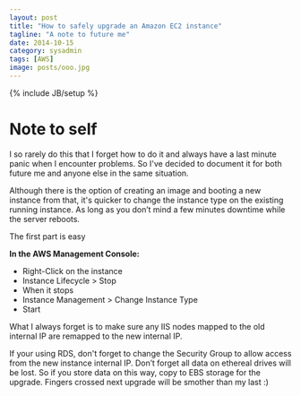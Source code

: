 ```yaml
---
layout: post
title: "How to safely upgrade an Amazon EC2 instance"
tagline: "A note to future me"
date: 2014-10-15
category: sysadmin
tags: [AWS]
image: posts/ooo.jpg
---
```

{% include JB/setup %}

Note to self
============

I so rarely do this that I forget how to do it and always have a last minute panic when I encounter problems.  So I've decided to document it for both future me and anyone else in the same situation.

Although there is the option of creating an image and booting a new instance from that, it's quicker to change the instance type on the existing running instance. As long as you don’t mind a few minutes downtime while the server reboots.

The first part is easy

**In the AWS Management Console:**

- Right-Click on the instance
- Instance Lifecycle > Stop
- When it stops
- Instance Management > Change Instance Type
- Start

What I always forget is to make sure any IIS nodes mapped to the old internal IP are remapped to the new internal IP.  

If your using RDS, don't forget to change the Security Group to allow access from the new instance internal IP.
Don’t forget all data on ethereal drives will be lost.  So if you store data on this way, copy to EBS storage for the upgrade.
Fingers crossed next upgrade will be smother than my last :)

